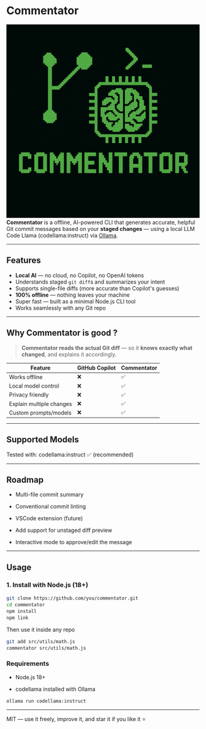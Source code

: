 # Commentator

![](Commentator.png)
**Commentator** is a offline, AI-powered CLI that generates accurate, helpful Git commit messages based on your **staged changes** — using a local LLM Code Llama (codellama:instruct) via [Ollama](https://ollama.com).

---

## Features

- **Local AI** — no cloud, no Copilot, no OpenAI tokens
- Understands staged `git diff`s and summarizes your intent
- Supports single-file diffs (more accurate than Copilot's guesses)
- **100% offline** — nothing leaves your machine
- Super fast — built as a minimal Node.js CLI tool
- Works seamlessly with any Git repo

---

## Why Commentator is good ?

> **Commentator reads the actual Git diff** — so it **knows exactly what changed**, and explains it accordingly.

| Feature                  | GitHub Copilot | Commentator |
|--------------------------|----------------|-------------|
| Works offline            | ❌              | ✅           |
| Local model control      | ❌              | ✅           |
| Privacy friendly         | ❌              | ✅           |
| Explain multiple changes | ❌              | ✅           |
| Custom prompts/models    | ❌              | ✅           |

---
## Supported Models
Tested with:
codellama:instruct ✅ (recommended)

--- 

## Roadmap
 - Multi-file commit summary

 - Conventional commit linting

 -  VSCode extension (future)

 -  Add support for unstaged diff preview

 - Interactive mode to approve/edit the message

---

## Usage

### 1. Install with Node.js (18+)

```bash
git clone https://github.com/you/commentator.git
cd commentator
npm install
npm link
```

Then use it inside any repo

```bash
git add src/utils/math.js
commentator src/utils/math.js
```

### Requirements

- Node.js 18+

- codellama installed with Ollama

```bash
ollama run codellama:instruct
```
---

MIT — use it freely, improve it, and star it if you like it ⭐